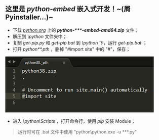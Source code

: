 ## 这里是 *python-embed* 嵌入式开发！~(屑Pyinstaller...)~

- 下载 *[python.org](https://www.python.org/downloads/)* 上的 ***python-\*\*\*-embed-amd64.zip*** 文件；
- 解压到 *\\python* 文件夹中；
- 复制 *get-pip.py* 和 *get-pip.bat* 到 *\\python* 下，运行 *get-pip.bat* ；
- 打开 *python\*\*._pth_* ，删掉 "#import site" 中的 "#"，保存；

![_pth](_pth.png)

- 进入 *\\python\\Scripts* ，打开命令行，使用 *pip* 安装 Module；

> 运行时可在 .bat 文件中使用 "python\\python.exe -u \*\*\*.py"

